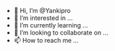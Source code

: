- 👋 Hi, I’m @Yankipro
- 👀 I’m interested in ...
- 🌱 I’m currently learning ...
- 💞️ I’m looking to collaborate on ...
- 📫 How to reach me ...

<!---
Yankipro/Yankipro is a ✨ special ✨ repository because its `README.md` (this file) appears on your GitHub profile.
You can click the Preview link to take a look at your changes.
--->
